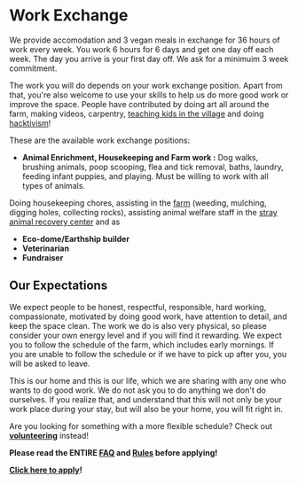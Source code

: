 <!--

Title: Work Exchange

-->

Work Exchange
=========

We provide accomodation and 3 vegan meals in exchange for 36 hours of work every week. You work 6 hours for 6 days and get one day off each week. The day you arrive is your first day off. We ask for a minimuim 3 week commitment.

The work you will do depends on your work exchange position. Apart from that, you're also welcome to use your skills to help us do more good work or improve the space. People have contributed by doing art all around the farm, making videos, carpentry, [teaching kids in the village](/?p=village) and doing [hacktivism](/?p=hacktivism)!

These are the available work exchange positions:

* **Animal Enrichment, Housekeeping and Farm work :** Dog walks, brushing animals, poop scooping, flea and tick removal, baths, laundry, feeding infant puppies, and playing. Must be willing to work with all types of animals.

Doing housekeeping chores, assisting in the [farm](/?p=farm) (weeding, mulching, digging holes, collecting rocks),  assisting animal welfare staff in the [stray animal recovery center](/?p=recovery) and as

* **Eco-dome/Earthship builder**
* **Veterinarian**
* **Fundraiser**


Our Expectations
---------

We expect people to be honest, respectful, responsible, hard working, compassionate, motivated by doing good work, have attention to detail, and keep the space clean. The work we do is also very physical, so please consider your own energy level and if you will find it rewarding. We expect you to follow the schedule of the farm, which includes early mornings. If you are unable to follow the schedule or if we have to pick up after you, you will be asked to leave.

This is our home and this is our life, which we are sharing with any one who wants to do good work. We do not ask you to do anything we don't do ourselves. If you realize that, and understand that this will not only be your work place during your stay, but will also be your home, you will fit right in.

Are you looking for something with a more flexible schedule? Check out **[volunteering](/?p=volunteering)** instead!

**Please read the ENTIRE [FAQ](/?p=faq) and [Rules](/?p=rules) before applying!**

**[Click here to apply](http://goo.gl/forms/OfgsmbFF4Iu7eagS2)!** 


<!--

why do it, what to expect, our expecations!

-->
